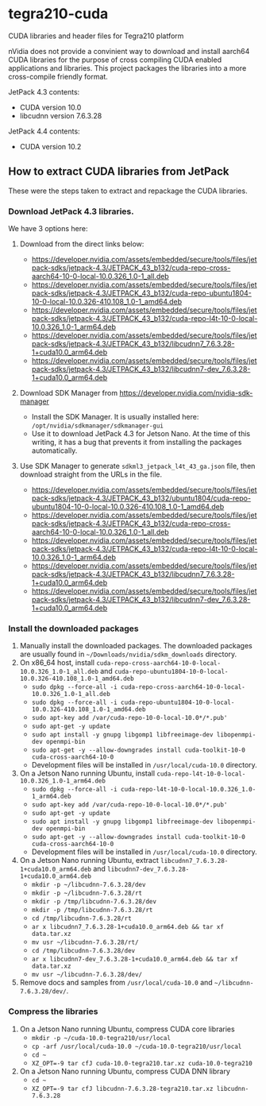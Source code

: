 # tegra210-cuda

CUDA libraries and header files for Tegra210 platform

nVidia does not provide a convinient way to download and install aarch64 CUDA libraries for the purpose of cross compiling CUDA enabled applications and libraries. This project packages the libraries into a more cross-compile friendly format.

JetPack 4.3 contents:
- CUDA version 10.0
- libcudnn version 7.6.3.28

JetPack 4.4 contents:
- CUDA version 10.2



## How to extract CUDA libraries from JetPack

These were the steps taken to extract and repackage the CUDA libraries.

### Download JetPack 4.3 libraries.

We have 3 options here:
1. Download from the direct links below:
   -  https://developer.nvidia.com/assets/embedded/secure/tools/files/jetpack-sdks/jetpack-4.3/JETPACK_43_b132/cuda-repo-cross-aarch64-10-0-local-10.0.326_1.0-1_all.deb
   -  https://developer.nvidia.com/assets/embedded/secure/tools/files/jetpack-sdks/jetpack-4.3/JETPACK_43_b132/cuda-repo-ubuntu1804-10-0-local-10.0.326-410.108_1.0-1_amd64.deb
   -  https://developer.nvidia.com/assets/embedded/secure/tools/files/jetpack-sdks/jetpack-4.3/JETPACK_43_b132/cuda-repo-l4t-10-0-local-10.0.326_1.0-1_arm64.deb
   - https://developer.nvidia.com/assets/embedded/secure/tools/files/jetpack-sdks/jetpack-4.3/JETPACK_43_b132/libcudnn7_7.6.3.28-1+cuda10.0_arm64.deb
   - https://developer.nvidia.com/assets/embedded/secure/tools/files/jetpack-sdks/jetpack-4.3/JETPACK_43_b132/libcudnn7-dev_7.6.3.28-1+cuda10.0_arm64.deb
2. Download SDK Manager from https://developer.nvidia.com/nvidia-sdk-manager
   - Install the SDK Manager. It is usually installed here: `/opt/nvidia/sdkmanager/sdkmanager-gui`
   - Use it to download JetPack 4.3 for Jetson Nano. At the time of this writing, it has a bug that prevents it from installing the packages automatically.

3. Use SDK Manager to generate `sdkml3_jetpack_l4t_43_ga.json` file, then download straight from the URLs in the file.
   - https://developer.nvidia.com/assets/embedded/secure/tools/files/jetpack-sdks/jetpack-4.3/JETPACK_43_b132/ubuntu1804/cuda-repo-ubuntu1804-10-0-local-10.0.326-410.108_1.0-1_amd64.deb
   - https://developer.nvidia.com/assets/embedded/secure/tools/files/jetpack-sdks/jetpack-4.3/JETPACK_43_b132/cuda-repo-cross-aarch64-10-0-local-10.0.326_1.0-1_all.deb
   - https://developer.nvidia.com/assets/embedded/secure/tools/files/jetpack-sdks/jetpack-4.3/JETPACK_43_b132/cuda-repo-l4t-10-0-local-10.0.326_1.0-1_arm64.deb
   - https://developer.nvidia.com/assets/embedded/secure/tools/files/jetpack-sdks/jetpack-4.3/JETPACK_43_b132/libcudnn7_7.6.3.28-1+cuda10.0_arm64.deb
   - https://developer.nvidia.com/assets/embedded/secure/tools/files/jetpack-sdks/jetpack-4.3/JETPACK_43_b132/libcudnn7-dev_7.6.3.28-1+cuda10.0_arm64.deb

### Install the downloaded packages

1. Manually install the downloaded packages. The downloaded packages are usually found in `~/Downloads/nvidia/sdkm_downloads` directory.
2. On x86_64 host, install `cuda-repo-cross-aarch64-10-0-local-10.0.326_1.0-1_all.deb` and `cuda-repo-ubuntu1804-10-0-local-10.0.326-410.108_1.0-1_amd64.deb`
   - `sudo dpkg --force-all -i cuda-repo-cross-aarch64-10-0-local-10.0.326_1.0-1_all.deb`
   - `sudo dpkg --force-all -i cuda-repo-ubuntu1804-10-0-local-10.0.326-410.108_1.0-1_amd64.deb`
   - `sudo apt-key add /var/cuda-repo-10-0-local-10.0*/*.pub'`
   - `sudo apt-get -y update`
   - `sudo apt install -y gnupg libgomp1 libfreeimage-dev libopenmpi-dev openmpi-bin`
   - `sudo apt-get -y --allow-downgrades install cuda-toolkit-10-0 cuda-cross-aarch64-10-0`
   - Development files will be installed in `/usr/local/cuda-10.0` directory.
3. On a Jetson Nano running Ubuntu, install `cuda-repo-l4t-10-0-local-10.0.326_1.0-1_arm64.deb`
   - `sudo dpkg --force-all -i cuda-repo-l4t-10-0-local-10.0.326_1.0-1_arm64.deb`
   - `sudo apt-key add /var/cuda-repo-10-0-local-10.0*/*.pub'`
   - `sudo apt-get -y update`
   - `sudo apt install -y gnupg libgomp1 libfreeimage-dev libopenmpi-dev openmpi-bin`
   - `sudo apt-get -y --allow-downgrades install cuda-toolkit-10-0 cuda-cross-aarch64-10-0`
   - Development files will be installed in `/usr/local/cuda-10.0` directory.
4. On a Jetson Nano running Ubuntu, extract `libcudnn7_7.6.3.28-1+cuda10.0_arm64.deb` and `libcudnn7-dev_7.6.3.28-1+cuda10.0_arm64.deb`
   - `mkdir -p ~/libcudnn-7.6.3.28/dev`
   - `mkdir -p ~/libcudnn-7.6.3.28/rt`
   - `mkdir -p /tmp/libcudnn-7.6.3.28/dev`
   - `mkdir -p /tmp/libcudnn-7.6.3.28/rt`
   - `cd /tmp/libcudnn-7.6.3.28/rt`
   - `ar x libcudnn7_7.6.3.28-1+cuda10.0_arm64.deb && tar xf data.tar.xz`
   - `mv usr ~/libcudnn-7.6.3.28/rt/`
   - `cd /tmp/libcudnn-7.6.3.28/dev`
   - `ar x libcudnn7-dev_7.6.3.28-1+cuda10.0_arm64.deb && tar xf data.tar.xz`
   - `mv usr ~/libcudnn-7.6.3.28/dev/`
5. Remove docs and samples from `/usr/local/cuda-10.0` and `~/libcudnn-7.6.3.28/dev/`.

### Compress the libraries

1. On a Jetson Nano running Ubuntu, compress CUDA core libraries
   - `mkdir -p ~/cuda-10.0-tegra210/usr/local`
   - `cp -arf /usr/local/cuda-10.0 ~/cuda-10.0-tegra210/usr/local`
   - `cd ~`
   - `XZ_OPT=-9 tar cfJ cuda-10.0-tegra210.tar.xz cuda-10.0-tegra210`
2. On a Jetson Nano running Ubuntu, compress CUDA DNN library
   - `cd ~`
   - `XZ_OPT=-9 tar cfJ libcudnn-7.6.3.28-tegra210.tar.xz libcudnn-7.6.3.28`
